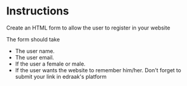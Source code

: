 # Instructions

Create an HTML form to allow the user to register in your website

The form should take

- The user name.
- The user email.
- If the user a female or male.
- If the user wants the website to remember him/her.
  Don't forget to submit your link in edraak's platform
